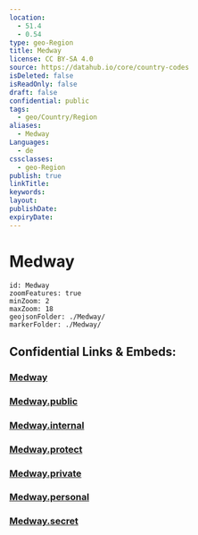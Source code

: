 ```yaml
---
location:
  - 51.4
  - 0.54
type: geo-Region
title: Medway
license: CC BY-SA 4.0
source: https://datahub.io/core/country-codes
isDeleted: false
isReadOnly: false
draft: false
confidential: public
tags:
  - geo/Country/Region
aliases:
  - Medway
Languages:
  - de
cssclasses:
  - geo-Region
publish: true
linkTitle:
keywords:
layout:
publishDate:
expiryDate:
---
```


# Medway

```leaflet
id: Medway
zoomFeatures: true 
minZoom: 2 
maxZoom: 18
geojsonFolder: ./Medway/
markerFolder: ./Medway/
```


## Confidential Links & Embeds: 

### [Medway](/_Standards/Earth/Continent/Europe/Europe~North/UK/England/Regions~England/South_East_England/Medway.md) 

### [Medway.public](/_public/Earth/Continent/Europe/Europe~North/UK/England/Regions~England/South_East_England/Medway.public.md) 

### [Medway.internal](/_internal/Earth/Continent/Europe/Europe~North/UK/England/Regions~England/South_East_England/Medway.internal.md) 

### [Medway.protect](/_protect/Earth/Continent/Europe/Europe~North/UK/England/Regions~England/South_East_England/Medway.protect.md) 

### [Medway.private](/_private/Earth/Continent/Europe/Europe~North/UK/England/Regions~England/South_East_England/Medway.private.md) 

### [Medway.personal](/_personal/Earth/Continent/Europe/Europe~North/UK/England/Regions~England/South_East_England/Medway.personal.md) 

### [Medway.secret](/_secret/Earth/Continent/Europe/Europe~North/UK/England/Regions~England/South_East_England/Medway.secret.md)

